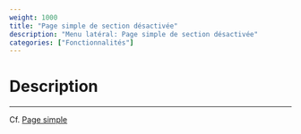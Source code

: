 ```yaml
---
weight: 1000
title: "Page simple de section désactivée"
description: "Menu latéral: Page simple de section désactivée"
categories: ["Fonctionnalités"]
---
```


# Description
---

Cf. [Page simple](../simple_page/)